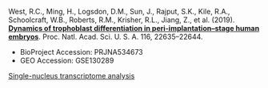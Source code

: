 West, R.C., Ming, H., Logsdon, D.M., Sun, J., Rajput, S.K., Kile, R.A., Schoolcraft, W.B., Roberts, R.M., Krisher, R.L., Jiang, Z., et al. (2019). **[Dynamics of trophoblast differentiation in peri-implantation–stage human embryos](https://doi.org/10.1073/pnas.1911362116)**. Proc. Natl. Acad. Sci. U. S. A. 116, 22635–22644.

- BioProject Accession: PRJNA534673
- GEO Accession: GSE130289

[Single-nucleus transcriptome analysis](https://jlduan.github.io/Replica/pnas.1911362116/notebooks/analyze.html)
